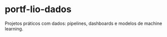 # portf-lio-dados
Projetos práticos com dados: pipelines, dashboards e modelos de machine learning.
